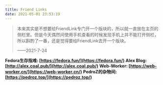 ```yaml
---
title: Friend Links
date: 2021-05-01 23:53:19
---
```


> 本来其实是不想要给FriendLink专门开一个版块的，所以就一直放在主页的侧栏里。但是今天偶然间使用手机查看的时候发现手机上并不能打开侧栏，所以斟酌了一番，还是觉得要给FriendLink去开一个版块。
>
> ——2021-7-24

**Fedora生存指难: [https://fedora.fun/](https://fedora.fun/)**
**Alex Blog: [http://alex.coal.pub/](http://alex.coal.pub/)**
**Web-Worker: [https://web-worker.cn/](https://web-worker.cn/)**
**PedroZ的杂物间: [https://pedroz.top/](https://pedroz.top/)**

